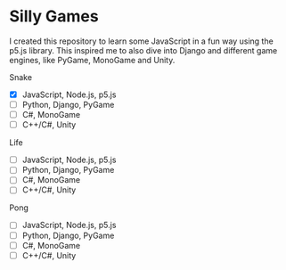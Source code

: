 # **Silly Games**
I created this repository to learn some JavaScript in a fun way using the p5.js library. This inspired me to also dive into Django and different game engines, like PyGame, MonoGame and Unity.

Snake 
- [X] JavaScript, Node.js, p5.js
- [ ] Python, Django, PyGame
- [ ] C#, MonoGame
- [ ] C++/C#, Unity

Life
- [ ] JavaScript, Node.js, p5.js
- [ ] Python, Django, PyGame
- [ ] C#, MonoGame
- [ ] C++/C#, Unity

Pong
- [ ] JavaScript, Node.js, p5.js
- [ ] Python, Django, PyGame
- [ ] C#, MonoGame
- [ ] C++/C#, Unity
